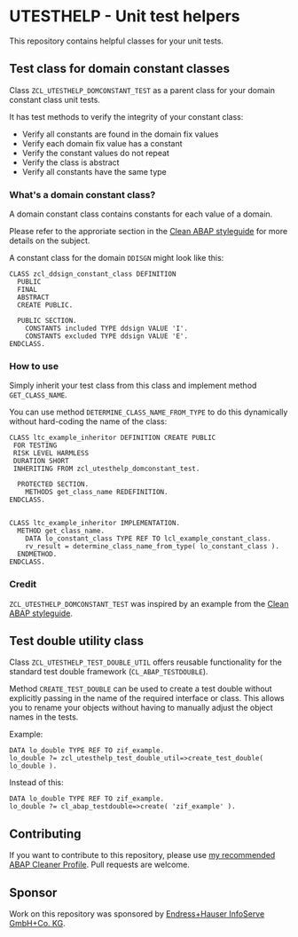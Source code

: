 # UTESTHELP - Unit test helpers

This repository contains helpful classes for your unit tests.

## Test class for domain constant classes 

Class `ZCL_UTESTHELP_DOMCONSTANT_TEST` as a parent class for your domain constant class unit tests.

It has test methods to verify the integrity of your constant class:

* Verify all constants are found in the domain fix values
* Verify each domain fix value has a constant
* Verify the constant values do not repeat
* Verify the class is abstract
* Verify all constants have the same type

### What's a domain constant class?

A domain constant class contains constants for each value of a domain. 

Please refer to the approriate section in the [Clean ABAP styleguide](https://github.com/SAP/styleguides/blob/93499d0/clean-abap/sub-sections/Enumerations.md) for more details on the subject.

A constant class for the domain `DDISGN` might look like this:

````abap
CLASS zcl_ddsign_constant_class DEFINITION
  PUBLIC
  FINAL
  ABSTRACT
  CREATE PUBLIC.

  PUBLIC SECTION.
    CONSTANTS included TYPE ddsign VALUE 'I'.
    CONSTANTS excluded TYPE ddsign VALUE 'E'.
ENDCLASS.
````

### How to use 

Simply inherit your test class from this class and implement method `GET_CLASS_NAME`.

You can use method `DETERMINE_CLASS_NAME_FROM_TYPE` to do this dynamically without hard-coding the name of the class:

````abap
CLASS ltc_example_inheritor DEFINITION CREATE PUBLIC
 FOR TESTING
 RISK LEVEL HARMLESS
 DURATION SHORT
 INHERITING FROM zcl_utesthelp_domconstant_test.

  PROTECTED SECTION.
    METHODS get_class_name REDEFINITION.
ENDCLASS.


CLASS ltc_example_inheritor IMPLEMENTATION.
  METHOD get_class_name.
    DATA lo_constant_class TYPE REF TO lcl_example_constant_class.
    rv_result = determine_class_name_from_type( lo_constant_class ).
  ENDMETHOD.
ENDCLASS.
````

### Credit

`ZCL_UTESTHELP_DOMCONSTANT_TEST` was inspired by an example from the [Clean ABAP styleguide](https://github.com/SAP/styleguides/blob/93499d0/clean-abap/sub-sections/Enumerations.md#prefer-classes-to-interfaces).

## Test double utility class

Class `ZCL_UTESTHELP_TEST_DOUBLE_UTIL` offers reusable functionality for the standard test double framework (`CL_ABAP_TESTDOUBLE`).

Method `CREATE_TEST_DOUBLE` can be used to create a test double without explicitly passing in the name of the required interface or class.
This allows you to rename your objects without having to manually adjust the object names in the tests.

Example:

````abap
DATA lo_double TYPE REF TO zif_example. 
lo_double ?= zcl_utesthelp_test_double_util=>create_test_double( lo_double ).
````

Instead of this:

````abap
DATA lo_double TYPE REF TO zif_example.
lo_double ?= cl_abap_testdouble=>create( 'zif_example' ).
````

## Contributing

If you want to contribute to this repository, please use [my recommended ABAP Cleaner Profile](https://github.com/ConjuringCoffee/abap-cleaner-recommendation).
Pull requests are welcome.

## Sponsor

Work on this repository was sponsored by [Endress+Hauser InfoServe GmbH+Co. KG](https://www.endress.com/).